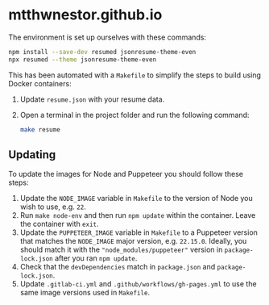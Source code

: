 # mtthwnestor.github.io

The environment is set up ourselves with these commands:

```bash
npm install --save-dev resumed jsonresume-theme-even
npx resumed --theme jsonresume-theme-even
```

This has been automated with a `Makefile` to simplify the steps to build using Docker containers:

1. Update `resume.json` with your resume data.
1. Open a terminal in the project folder and run the following command:

    ```bash
    make resume
    ```

## Updating

To update the images for Node and Puppeteer you should follow these steps:

1. Update the `NODE_IMAGE` variable in `Makefile` to the version of Node you wish to use, e.g. `22`.
1. Run `make node-env` and then run `npm update` within the container. Leave the container with `exit`.
1. Update the `PUPPETEER_IMAGE` variable in `Makefile` to a Puppeteer version that matches the `NODE_IMAGE` major version, e.g. `22.15.0`. Ideally, you should match it with the `"node_modules/puppeteer"` version in `package-lock.json` after you ran `npm update`.
1. Check that the `devDependencies` match in `package.json` and `package-lock.json`.
1. Update `.gitlab-ci.yml` and `.github/workflows/gh-pages.yml` to use the same image versions used in `Makefile`.
